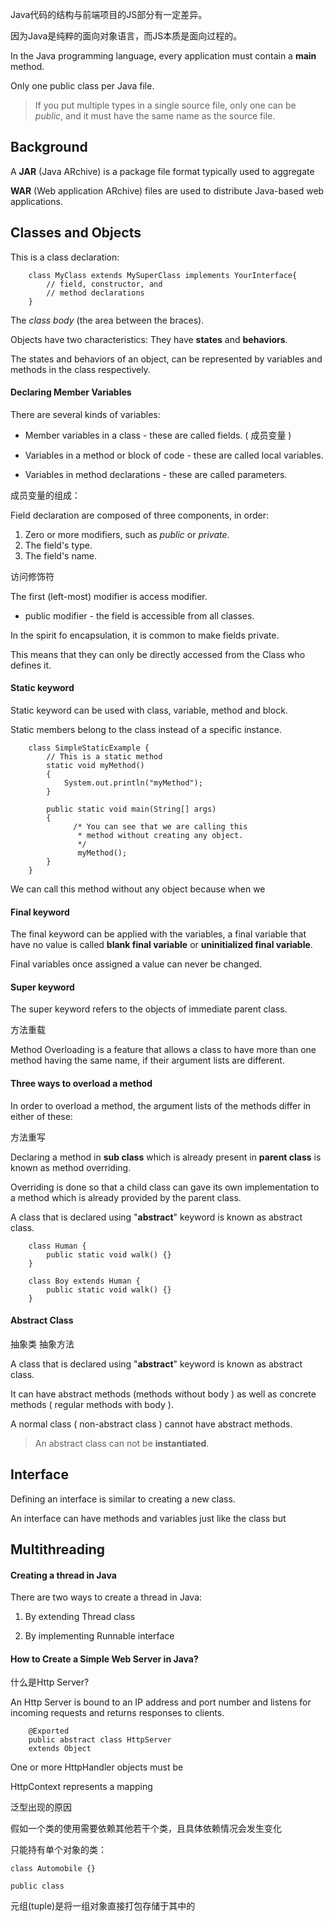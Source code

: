 Java代码的结构与前端项目的JS部分有一定差异。

因为Java是纯粹的面向对象语言，而JS本质是面向过程的。

In the Java programming language, every application must contain a **main** method.

Only one public class per Java file.

> If you put multiple types in a single source file, only one can be *public*, and it must have the same name as the source file.

## Background

A **JAR** (Java ARchive) is a package file format typically used to aggregate

**WAR** (Web application ARchive) files are used to distribute Java-based web applications.

## Classes and Objects

This is a class declaration:

        class MyClass extends MySuperClass implements YourInterface{
            // field, constructor, and 
            // method declarations
        }

The *class body* (the area between the braces).

Objects have two characteristics: They have **states** and **behaviors**.

The states and behaviors of an object, can be represented by variables and methods in the class respectively.

#### Declaring Member Variables

There are several kinds of variables:

- Member variables in a class - these are called fields. ( 成员变量 )

- Variables in a method or block of code - these are called local variables.

- Variables in method declarations - these are called parameters.

成员变量的组成：

Field declaration are composed of three components, in order:

1. Zero or more modifiers, such as *public* or *private*.
2. The field's type.
3. The field's name.

访问修饰符

The first (left-most) modifier is access modifier. 

- public modifier - the field is accessible from all classes.

In the spirit fo encapsulation, it is common to make fields private.

This means that they can only be directly accessed from the Class who defines it.

#### Static keyword

Static keyword can be used with class, variable, method and block.

Static members belong to the class instead of a specific instance.

        class SimpleStaticExample {
            // This is a static method
            static void myMethod()
            {
                System.out.println("myMethod");
            }
         
            public static void main(String[] args)
            {
                  /* You can see that we are calling this
                   * method without creating any object. 
                   */
                   myMethod();
            }
        }
        
We can call this method without any object because when we 

#### Final keyword

The final keyword can be applied with the variables, a final variable that have no value is called **blank final variable** or **uninitialized final variable**. 

Final variables once assigned a value can never be changed.

#### Super keyword

The super keyword refers to the objects of immediate parent class.

方法重载

Method Overloading is a feature that allows a class to have more than one method having the same name, if their argument lists are different.

#### Three ways to overload a method

In order to overload a method, the argument lists of the methods differ in either of these:

方法重写

Declaring a method in **sub class** which is already present in **parent class** is known as method overriding.

Overriding is done so that a child class can gave its own implementation to a method which is already provided by the parent class.

A class that is declared using "**abstract**" keyword is known as abstract class.

        class Human {
            public static void walk() {}
        }
        
        class Boy extends Human {
            public static void walk() {}
        }
        
#### Abstract Class 

抽象类 抽象方法

A class that is declared using "**abstract**" keyword is known as abstract class.

It can have abstract methods (methods without body ) as well as concrete methods ( regular methods with body ).

A normal class ( non-abstract class ) cannot have abstract methods.

> An abstract class can not be **instantiated**.

## Interface

Defining an interface is similar to creating a new class.

An interface can have methods and variables just like the class but 

## Multithreading

#### Creating a thread in Java

There are two ways to create a thread in Java:

1. By extending Thread class

2. By implementing Runnable interface

#### How to Create a Simple Web Server in Java?

什么是Http Server?

An Http Server is bound to an IP address and port number and listens for incoming requests and returns responses to clients.

        @Exported
        public abstract class HttpServer
        extends Object
        
One or more HttpHandler objects must be 

HttpContext represents a mapping 

泛型出现的原因

假如一个类的使用需要依赖其他若干个类，且具体依赖情况会发生变化

只能持有单个对象的类：

    class Automobile {}
    
    public class 
    

元组(tuple)是将一组对象直接打包存储于其中的